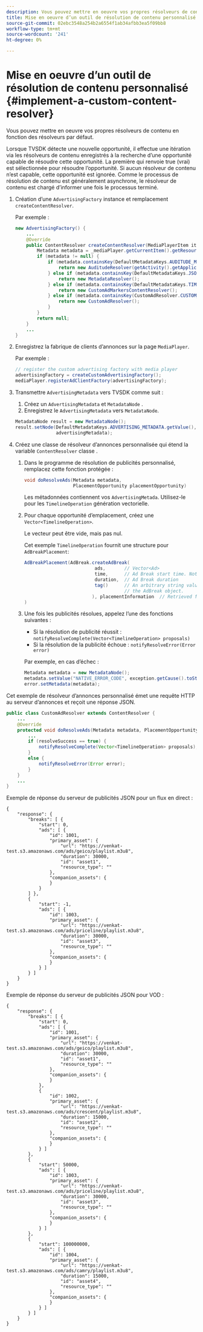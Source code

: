 ```yaml
---
description: Vous pouvez mettre en oeuvre vos propres résolveurs de contenu en fonction des résolveurs par défaut.
title: Mise en oeuvre d’un outil de résolution de contenu personnalisé
source-git-commit: 02ebc3548a254b2a6554f1ab34afbb3ea5f09bb8
workflow-type: tm+mt
source-wordcount: '241'
ht-degree: 0%

---
```


# Mise en oeuvre d’un outil de résolution de contenu personnalisé {#implement-a-custom-content-resolver}

Vous pouvez mettre en oeuvre vos propres résolveurs de contenu en fonction des résolveurs par défaut.

Lorsque TVSDK détecte une nouvelle opportunité, il effectue une itération via les résolveurs de contenu enregistrés à la recherche d’une opportunité capable de résoudre cette opportunité. La première qui renvoie true (vrai) est sélectionnée pour résoudre l’opportunité. Si aucun résolveur de contenu n’est capable, cette opportunité est ignorée. Comme le processus de résolution de contenu est généralement asynchrone, le résolveur de contenu est chargé d’informer une fois le processus terminé.

1. Création d’une `AdvertisingFactory` instance et remplacement `createContentResolver`.

   Par exemple :

   ```java
   new AdvertisingFactory() { 
       ... 
       @Override 
       public ContentResolver createContentResolver(MediaPlayerItem item) { 
           Metadata metadata = _mediaPlayer.getCurrentItem().getResource().getMetadata(); 
           if (metadata != null) { 
               if (metadata.containsKey(DefaultMetadataKeys.AUDITUDE_METADATA_KEY.getValue())) { 
                   return new AuditudeResolver(getActivity().getApplicationContext()); 
               } else if (metadata.containsKey(DefaultMetadataKeys.JSON_METADATA_KEY.getValue())) { 
                   return new MetadataResolver(); 
               } else if (metadata.containsKey(DefaultMetadataKeys.TIME_RANGES_METADATA_KEY.getValue())) { 
                   return new CustomAdMarkersContentResolver(); 
               } else if (metadata.containsKey(CustomAdResolver.CUSTOM_METADATA_KEY)) { 
                   return new CustomAdResolver(); 
               } 
           } 
           return null; 
       } 
       ... 
   }
   ```

1. Enregistrez la fabrique de clients d’annonces sur la page `MediaPlayer`.

   Par exemple :

   ```java
   // register the custom advertising factory with media player 
   advertisingFactory = createCustomAdvertisingFactory(); 
   mediaPlayer.registerAdClientFactory(advertisingFactory);
   ```

1. Transmettre `AdvertisingMetadata` vers TVSDK comme suit :
   1. Créez un `AdvertisingMetadata` et `MetadataNode` .
   1. Enregistrez le `AdvertisingMetadata` vers `MetadataNode`.

   ```java
   MetadataNode result = new MetadataNode(); 
   result.setNode(DefaultMetadataKeys.ADVERTISING_METADATA.getValue(),  
                  advertisingMetadata);
   ```

1. Créez une classe de résolveur d’annonces personnalisée qui étend la variable `ContentResolver` classe .
   1. Dans le programme de résolution de publicités personnalisé, remplacez cette fonction protégée :

      ```java
      void doResolveAds(Metadata metadata,  
                        PlacementOpportunity placementOpportunity)
      ```

      Les métadonnées contiennent vos `AdvertisingMetada`. Utilisez-le pour les `TimelineOperation` génération vectorielle.

   1. Pour chaque opportunité d’emplacement, créez une `Vector<TimelineOperation>`.

      Le vecteur peut être vide, mais pas nul.

      Cet exemple `TimelineOperation` fournit une structure pour `AdBreakPlacement`:

      ```java
      AdBreakPlacement(AdBreak.createAdBreak( 
                                ads,       // Vector<Ad> 
                                time,      // Ad Break start time. Note: local time on the timeline 
                                duration,  // Ad Break duration 
                                tag()      // An arbitrary string value that can be attached to  
                                           // the AdBreak object. 
                               ), placementInformation  // Retrieved from PlacementOpportunity 
      )
      ```

   1. Une fois les publicités résolues, appelez l’une des fonctions suivantes :

      * Si la résolution de publicité réussit : `notifyResolveComplete(Vector<TimelineOperation> proposals)`
      * Si la résolution de la publicité échoue : `notifyResolveError(Error error)`

      Par exemple, en cas d’échec :

      ```java
      Metadata metadata = new MetadataNode(); 
      metadata.setValue("NATIVE_ERROR_CODE", exception.getCause().toString()); 
      error.setMetadata(metadata);
      ```

<!--<a id="example_4F0D7692A92E480A835D6FDBEDBE75E7"></a>-->

Cet exemple de résolveur d’annonces personnalisé émet une requête HTTP au serveur d’annonces et reçoit une réponse JSON.

```java
public class CustomAdResolver extends ContentResolver { 
    ... 
    @Override 
    protected void doResolveAds(Metadata metadata, PlacementOpportunity placementOpportunity) { 
        ... 
        if (resolveSuccess == true) { 
            notifyResolveComplete(Vector<TimelineOperation> proposals); 
        } 
        else { 
            notifyResolveError(Error error); 
        } 
    } 
    ... 
}
```

Exemple de réponse du serveur de publicités JSON pour un flux en direct :

```
{     
    "response": { 
        "breaks": [ { 
            "start": 0, 
            "ads": [ { 
                "id": 1001, 
                "primary_asset": { 
                    "url": "https://venkat-test.s3.amazonaws.com/ads/geico/playlist.m3u8", 
                    "duration": 30000, 
                    "id": "asset1", 
                    "resource_type": "" 
                }, 
                "companion_assets": { 
                } 
            } 
        ] }, 
        { 
            "start": -1, 
            "ads": [ { 
                "id": 1003, 
                "primary_asset": { 
                    "url": "https://venkat-test.s3.amazonaws.com/ads/priceline/playlist.m3u8", 
                    "duration": 30000, 
                    "id": "asset3", 
                    "resource_type": "" 
                }, 
                "companion_assets": { 
                } 
            } ] 
        } ] 
    } 
} 
```

Exemple de réponse du serveur de publicités JSON pour VOD :

```
{     
    "response": { 
        "breaks": [ { 
            "start": 0, 
            "ads": [ { 
                "id": 1001, 
                "primary_asset": { 
                    "url": "https://venkat-test.s3.amazonaws.com/ads/geico/playlist.m3u8", 
                    "duration": 30000, 
                    "id": "asset1", 
                    "resource_type": "" 
                }, 
                "companion_assets": {  
                } 
            }, 
            { 
                "id": 1002, 
                "primary_asset": { 
                    "url": "https://venkat-test.s3.amazonaws.com/ads/crescent/playlist.m3u8", 
                    "duration": 15000, 
                    "id": "asset2", 
                    "resource_type": "" 
                }, 
                "companion_assets": { 
                } 
            } ] 
        }, 
        { 
            "start": 50000, 
            "ads": [ { 
                "id": 1003, 
                "primary_asset": { 
                    "url": "https://venkat-test.s3.amazonaws.com/ads/priceline/playlist.m3u8", 
                    "duration": 30000, 
                    "id": "asset3", 
                    "resource_type": "" 
                }, 
                "companion_assets": { 
                } 
            } ] 
        }, 
        { 
            "start": 100000000, 
            "ads": [ { 
                "id": 1004, 
                "primary_asset": { 
                    "url": "https://venkat-test.s3.amazonaws.com/ads/camry/playlist.m3u8", 
                    "duration": 15000, 
                    "id": "asset4", 
                    "resource_type": "" 
                }, 
                "companion_assets": { 
                } 
            } ] 
        } ] 
    } 
} 
```
